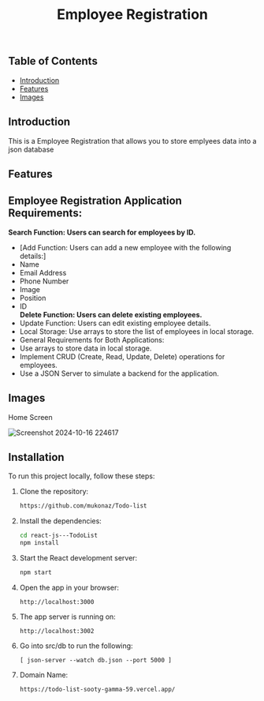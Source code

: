 <h1 align="center"> Employee Registration </h1> <br>

## Table of Contents

- [Introduction](#introduction)
- [Features](#features)
- [Images](#images)

## Introduction

This is a Employee Registration that allows you to store emplyees data into a json database 

## Features

## Employee Registration Application Requirements:

**Search Function: Users can search for employees by ID.**
- [Add Function: Users can add a new employee with the following details:]
- Name
- Email Address
- Phone Number
- Image
- Position
- ID	
**Delete Function: Users can delete existing employees.**
- Update Function: Users can edit existing employee details.
- Local Storage: Use arrays to store the list of employees in local storage.
- General Requirements for Both Applications:
- Use arrays to store data in local storage.
- Implement CRUD (Create, Read, Update, Delete) operations for employees.
- Use a JSON Server to simulate a backend for the application.

## Images

Home Screen

![Screenshot 2024-10-16 224617](https://github.com/user-attachments/assets/7c4d2175-c129-4dcd-b557-06efb3cbd00a)

## Installation
To run this project locally, follow these steps:

1. Clone the repository:
   ```bash
   https://github.com/mukonaz/Todo-list
   ```
2. Install the dependencies:
   ```bash
   cd react-js---TodoList
   npm install
   ```
3. Start the React development server:
   ```bash
   npm start
   ```
4. Open the app in your browser:
   ```
   http://localhost:3000

5. The app server is running on:
   ```
   http://localhost:3002 

6. Go into src/db to run the following:
   ```
   [ json-server --watch db.json --port 5000 ]

7. Domain Name:   
   ```
   https://todo-list-sooty-gamma-59.vercel.app/
